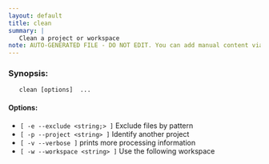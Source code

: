 ```yaml
---
layout: default
title: clean
summary: |
   Clean a project or workspace
note: AUTO-GENERATED FILE - DO NOT EDIT. You can add manual content via same filename in _ext sub-folder. 
---
```


### Synopsis: 
	   clean [options]  ...


#### Options: 
- `[ -e --exclude <string;> ]` Exclude files by pattern
- `[ -p --project <string> ]` Identify another project
- `[ -v --verbose ]` prints more processing information
- `[ -w --workspace <string> ]` Use the following workspace

